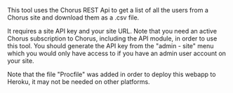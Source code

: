 This tool uses the Chorus REST Api to get a list of all the users from a Chorus site and download them as a .csv file. 

It requires a site API key and your site URL. Note that you need an active Chorus subscription to Chorus, including the API module, in order to use this tool. You should generate the API key from the "admin - site" menu which you would only have access to if you have an admin user account on your site.

Note that the file "Procfile" was added in order to deploy this webapp to Heroku, it may not be needed on other platforms.
